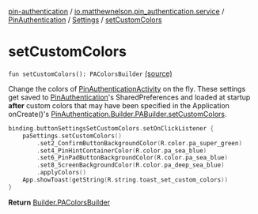 [pin-authentication](../../../index.md) / [io.matthewnelson.pin_authentication.service](../../index.md) / [PinAuthentication](../index.md) / [Settings](index.md) / [setCustomColors](./set-custom-colors.md)

# setCustomColors

`fun setCustomColors(): PAColorsBuilder` [(source)](https://github.com/05nelsonm/pin-authentication/blob/master/pin-authentication/src/main/java/io/matthewnelson/pin_authentication/service/PinAuthentication.kt#L837)

Change the colors of [PinAuthenticationActivity](#)
on the fly. These settings get saved to
[PinAuthentication](../index.md)'s SharedPreferences and loaded
at startup **after** custom colors that may have been
specified in the Application onCreate()'s
[PinAuthentication.Builder.PABuilder.setCustomColors](../-builder/-p-a-builder/set-custom-colors.md).

``` kotlin
binding.buttonSettingsSetCustomColors.setOnClickListener {
    paSettings.setCustomColors()
        .set2_ConfirmButtonBackgroundColor(R.color.pa_super_green)
        .set4_PinHintContainerColor(R.color.pa_sea_blue)
        .set6_PinPadButtonBackgroundColor(R.color.pa_sea_blue)
        .set8_ScreenBackgroundColor(R.color.pa_deep_sea_blue)
        .applyColors()
    App.showToast(getString(R.string.toast_set_custom_colors))
}
```

**Return**
[Builder.PAColorsBuilder](../-builder/-p-a-colors-builder/index.md)

